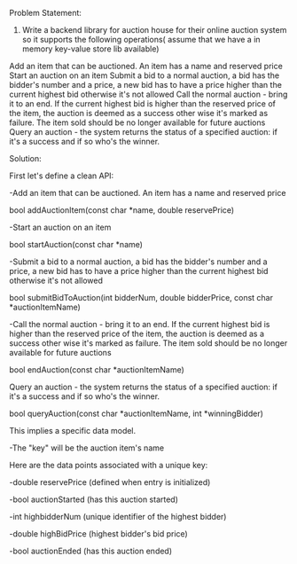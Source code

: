 Problem Statement:

1. Write a backend library for auction house for their online auction system so it supports the following operations( assume that we have a in memory key-value store lib available)

Add an item that can be auctioned. An item has a name and reserved price
Start an auction on an item
Submit a bid to a normal auction, a bid has the bidder's number and a price, a new bid has to have a price higher than the current highest bid otherwise it's not allowed
Call the normal auction - bring it to an end. If the current highest bid is higher than the reserved price of the item, the auction is deemed as a success other wise it's marked as failure. The item sold should be no longer available for future auctions
Query an auction - the system returns the status of a specified auction: if it's a success and if so who's the winner.

Solution:

First let's define a clean API:

-Add an item that can be auctioned. An item has a name and reserved price

bool addAuctionItem(const char *name, double reservePrice)

-Start an auction on an item

bool startAuction(const char *name)

-Submit a bid to a normal auction, a bid has the bidder's number and a price, a new bid has to have a price higher than the current highest bid otherwise it's not allowed

bool submitBidToAuction(int bidderNum, double bidderPrice, const char *auctionItemName)

-Call the normal auction - bring it to an end. If the current highest bid is higher than the reserved price of the item, the auction is deemed as a success other wise it's marked as failure. The item sold should be no longer available for future auctions

bool endAuction(const char *auctionItemName)

Query an auction - the system returns the status of a specified auction: if it's a success and if so who's the winner.

bool queryAuction(const char *auctionItemName, int *winningBidder)


This implies a specific data model.

-The "key" will be the auction item's name

Here are the data points associated with a unique key:

-double reservePrice (defined when entry is initialized)

-bool auctionStarted (has this auction started)

-int highbidderNum (unique identifier of the highest bidder)

-double highBidPrice (highest bidder's bid price)

-bool auctionEnded (has this auction ended)



